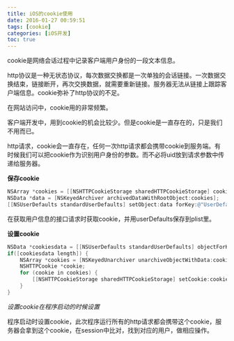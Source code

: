 ```yaml
---
title: iOS的cookie使用
date: 2016-01-27 00:59:51
tags: [cookie]
categories: [iOS开发]
toc: true
---
```


cookie是网络会话过程中记录客户端用户身份的一段文本信息。

http协议是一种无状态协议，每次数据交换都是一次单独的会话链接。一次数据交换结束，链接断开，再次交换数据，就需要重新链接。服务器无法从链接上跟踪客户端信息。cookie弥补了http协议的不足。

<!--more-->

在网站访问中，cookie用的非常频繁。

客户端开发中，用到cookie的机会比较少。但是cookie是一直存在的，只是我们不用而已。

http请求，cookie会一直存在，任何一次http请求都会携带cookie到服务端。有时候我们可以把cookie作为识别用户身份的参数。而不必将uid放到请求参数中传递给服务器。


**保存cookie**

```Objective-C
NSArray *cookies = [[NSHTTPCookieStorage sharedHTTPCookieStorage] cookiesForURL:[NSURL URLWithString:@"接口地址"]];
NSData *data = [NSKeyedArchiver archivedDataWithRootObject:cookies];
[[NSUserDefaults standardUserDefaults] setObject:data forKey:@"UserDefaultsCookie"];
```

在获取用户信息的接口请求时获取cookie，并用userDefaults保存到plist里。

**设置cookie**

```Objective-C    
NSData *cookiesdata = [[NSUserDefaults standardUserDefaults] objectForKey:kUserDefaultsCookie];
if([cookiesdata length]) {
    NSArray *cookies = [NSKeyedUnarchiver unarchiveObjectWithData:cookiesdata];
    NSHTTPCookie *cookie;
    for (cookie in cookies) {
        [[NSHTTPCookieStorage sharedHTTPCookieStorage] setCookie:cookie];
    }
}
```

*设置cookie在程序启动的时候设置*

程序启动时设置cookie，此次程序运行所有的http请求都会携带这个cookie，服务器会拿到这个cookie，在session中比对，找到对应的用户，做相应操作。